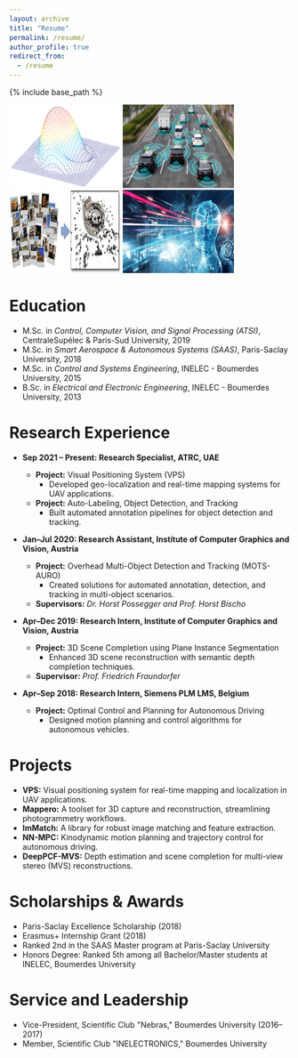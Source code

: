 ```yaml
---
layout: archive
title: "Resume"
permalink: /resume/
author_profile: true
redirect_from:
  - /resume
---
```


{% include base_path %}

<img src="/images/optimization.png" alt="optimization" width="200" height="150" />
<img src="/images/autonomous_cars.jpg" alt="autonomous_cars" width="200" height="150" />
<img src="/images/sfm.png" alt="sfm" width="200" height="150" />
<img src="/images/mixed_reality.jpg" alt="mixed_reality" width="200" height="150" />

Education
======

* M.Sc. in *Control, Computer Vision, and Signal Processing (ATSI)*, CentraleSupélec & Paris-Sud University, 2019
* M.Sc. in *Smart Aerospace & Autonomous Systems (SAAS)*, Paris-Saclay University, 2018
* M.Sc. in *Control and Systems Engineering*, INELEC - Boumerdes University, 2015
* B.Sc. in *Electrical and Electronic Engineering*, INELEC - Boumerdes University, 2013

Research Experience
======

* **Sep 2021 – Present: Research Specialist, ATRC, UAE**
  * **Project:** Visual Positioning System (VPS)
    * Developed geo-localization and real-time mapping systems for UAV applications.
  * **Project:** Auto-Labeling, Object Detection, and Tracking
    * Built automated annotation pipelines for object detection and tracking.

* **Jan–Jul 2020: Research Assistant, Institute of Computer Graphics and Vision, Austria**
  * **Project:** Overhead Multi-Object Detection and Tracking (MOTS-AURO)
    * Created solutions for automated annotation, detection, and tracking in multi-object scenarios.
  * **Supervisors:** *Dr. Horst Possegger and Prof. Horst Bischo*

* **Apr–Dec 2019: Research Intern, Institute of Computer Graphics and Vision, Austria**
  * **Project:** 3D Scene Completion using Plane Instance Segmentation
    * Enhanced 3D scene reconstruction with semantic depth completion techniques.
  * **Supervisor:** *Prof. Friedrich Fraundorfer*

* **Apr–Sep 2018: Research Intern, Siemens PLM LMS, Belgium**
  * **Project:** Optimal Control and Planning for Autonomous Driving
    * Designed motion planning and control algorithms for autonomous vehicles.

Projects
======

* **VPS:** Visual positioning system  for real-time mapping and localization in UAV applications.
* **Mappero:** A toolset for 3D capture and reconstruction, streamlining photogrammetry workflows.
* **ImMatch:** A library for robust image matching and feature extraction.
* **NN-MPC:** Kinodynamic motion planning and trajectory control for autonomous driving.
* **DeepPCF-MVS:** Depth estimation and scene completion for multi-view stereo (MVS) reconstructions.

Scholarships & Awards
======

* Paris-Saclay Excellence Scholarship (2018)
* Erasmus+ Internship Grant (2018)
* Ranked 2nd in the SAAS Master program at Paris-Saclay University
* Honors Degree: Ranked 5th among all Bachelor/Master students at INELEC, Boumerdes University

Service and Leadership
======

* Vice-President, Scientific Club "Nebras," Boumerdes University (2016–2017)
* Member, Scientific Club "INELECTRONICS," Boumerdes University
